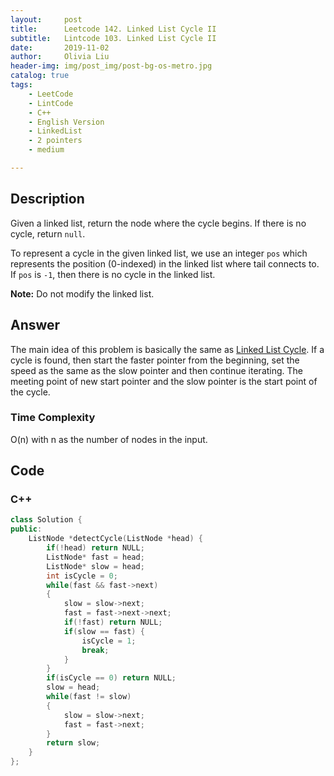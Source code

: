 ```yaml
---
layout:     post
title:      Leetcode 142. Linked List Cycle II
subtitle:   Lintcode 103. Linked List Cycle II
date:       2019-11-02
author:     Olivia Liu
header-img: img/post_img/post-bg-os-metro.jpg
catalog: true
tags:
    - LeetCode
    - LintCode
    - C++
    - English Version
    - LinkedList
    - 2 pointers
    - medium

---
```


## Description

Given a linked list, return the node where the cycle begins. If there is no cycle, return `null`.

To represent a cycle in the given linked list, we use an integer `pos` which represents the position (0-indexed) in the linked list where tail connects to. If `pos` is `-1`, then there is no cycle in the linked list.

**Note:** Do not modify the linked list.

## Answer

The main idea of this problem is basically the same as [Linked List Cycle]( https://liunima1129.github.io/2019/11/02/Leetcode-141.-Linked-List-Cycle/ ). If a cycle is found, then start the faster pointer from the beginning, set the speed as the same as the slow pointer and then continue iterating. The meeting point of new start pointer and the slow pointer is the start point of the cycle. 

### Time Complexity 

O(n) with n as the number of nodes in the input.

## Code

### C++

```c++
class Solution {
public:
    ListNode *detectCycle(ListNode *head) {
        if(!head) return NULL;
        ListNode* fast = head;
        ListNode* slow = head;
        int isCycle = 0;
        while(fast && fast->next)
        {
            slow = slow->next;
            fast = fast->next->next;
            if(!fast) return NULL;
            if(slow == fast) {
                isCycle = 1;
                break;
            }
        }
        if(isCycle == 0) return NULL;
        slow = head;
        while(fast != slow)
        {
            slow = slow->next;
            fast = fast->next;
        }
        return slow;
    }
};
```



